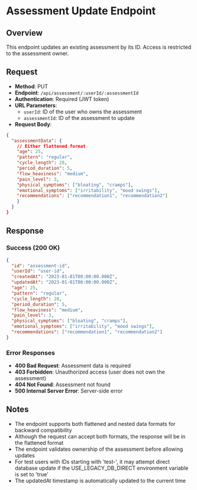 # Assessment Update Endpoint

## Overview
This endpoint updates an existing assessment by its ID. Access is restricted to the assessment owner.

## Request
- **Method**: PUT
- **Endpoint**: `/api/assessment/:userId/:assessmentId`
- **Authentication**: Required (JWT token)
- **URL Parameters**:
  - `userId`: ID of the user who owns the assessment
  - `assessmentId`: ID of the assessment to update
- **Request Body**:
```json
{
  "assessmentData": {
    // Either flattened format
    "age": 25,
    "pattern": "regular",
    "cycle_length": 28,
    "period_duration": 5, 
    "flow_heaviness": "medium",
    "pain_level": 3,
    "physical_symptoms": ["bloating", "cramps"],
    "emotional_symptoms": ["irritability", "mood swings"],
    "recommendations": ["recommendation1", "recommendation2"]
    }
  }
}
```

## Response

### Success (200 OK)
```json
{
  "id": "assessment-id",
  "userId": "user-id",
  "createdAt": "2023-01-01T00:00:00.000Z",
  "updatedAt": "2023-01-01T00:00:00.000Z",
  "age": 25,
  "pattern": "regular",
  "cycle_length": 28,
  "period_duration": 5,
  "flow_heaviness": "medium",
  "pain_level": 3,
  "physical_symptoms": ["bloating", "cramps"],
  "emotional_symptoms": ["irritability", "mood swings"],
  "recommendations": ["recommendation1", "recommendation2"]
}
```

### Error Responses
- **400 Bad Request**: Assessment data is required
- **403 Forbidden**: Unauthorized access (user does not own the assessment)
- **404 Not Found**: Assessment not found
- **500 Internal Server Error**: Server-side error

## Notes
- The endpoint supports both flattened and nested data formats for backward compatibility
- Although the request can accept both formats, the response will be in the flattened format
- The endpoint validates ownership of the assessment before allowing updates
- For test users with IDs starting with 'test-', it may attempt direct database update if the USE_LEGACY_DB_DIRECT environment variable is set to 'true'
- The updatedAt timestamp is automatically updated to the current time 
